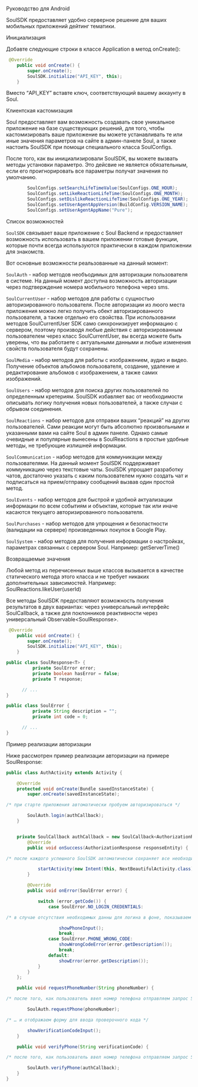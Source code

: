 Руководство для Android

SoulSDK предоставляет удобно серверное решение для ваших мобильных приложений дейтинг тематики.

Инициализация

 Добавте следующие строки в классе Application в метод onCreate():
```java
 @Override
    public void onCreate() {
        super.onCreate();
        SoulSDK.initialize("API_KEY", this);
    }
```
Вместо “API_KEY” вставте ключ, соответствующий вашему аккаунту в Soul.



Клиентская кастомизация

Soul предоставляет вам возможность создавать свое уникальное приложение на базе существующих решений, для того, чтобы кастомизировать ваше приложение вы можете  устанавливать те или иные значения параметров на сайте в админ-панеле Soul, а также настоить SoulSDK при помощи  специального класса SoulConfigs. 

После того, как вы инициализировали SoulSDK, вы можете вызвать методы установки параметро. Это дейсвие не является обязательным, если его проигнорировать все параметры получат значения по умолчанию.

```java
        SoulConfigs.setSearchLifeTimeValue(SoulConfigs.ONE_HOUR);
        SoulConfigs.setLikeReactionLifeTime(SoulConfigs.ONE_MONTH);
        SoulConfigs.setDislikeReactionLifeTime(SoulConfigs.ONE_YEAR);
        SoulConfigs.setUserAgentAppVersion(BuildConfig.VERSION_NAME);
        SoulConfigs.setUserAgentAppName("Pure");
```
Список возможностей

`SoulSDK` связывает ваше приложение с Soul Backend и предоставляет возможность использовать в вашем приложении готовые функции, которые почти всегда используются практически в каждом приложении для знакомств.

Вот основные возможности реальзованные на данный момент:

`SoulAuth` - набор методов необъодимых для авторизации пользователя в системе. На данный момент доступна возможность авторизации через подтверждение номера мобильного телефона через sms.

`SoulCurrentUser` - набор методов для работы с сущностью авторизированного пользователя. После авторизации из люого места приложения можно легко получить обект авторизированного пользователя, а также отдельно его свойства. При использовании методов SoulCurrentUser SDK само синхронизирует информацию с сервером, поэтому производя любые действия с авторизированным пользователем через класс SoulCurrentUser, вы всегда можете быть уверены, что вы работаете с актуальными данными и любые изменения свойств пользователя будут сохранены.

`SoulMedia` - набор методов для работы с изображением, аудио и видео. Получение объектов альбомов пользователя, создание, удаление и редактирование альбомов с изображением, а также самих изображений.

`SoulUsers` - набор методов для поиска других пользователей по определенным кретериям. SoulSDK избавляет вас от необходимости описывать логику получения новых пользователей, а также случаи с обрывом соединения. 

`SoulReactions` - набор методов для отправки ваших “реакций” на других пользователей. Сами реакции могут быть абсолютно произвольными и указанными вами на сайте Soul в админ панеле. Однако самые очевидные и популярные вынесены в SoulReactions в простые удобные методы, не требующие излишней информации.

`SoulCommunication` - набор методов для коммуникации между пользователями. На данный момент SoulSDK поддерживает коммуникацию через текстовые чаты. SoulSDK упрощает разработку чатов, достаточно указать с каким пользователем нужно создать чат и подписаться на прием/отправку сообщений вызвав один простой метод.

`SoulEvents` - набор методов для быстрой и удобной актуализации информации по всем событиям и объектам, которые так или иначе касаются текущего авторизированного пользователя.

`SoulPurchases` - набор методов для упрощения и безопастности (валидации на сервере) произведенных покупок в Google Play.

`SoulSystem` - набор методов для получения информации о настройках, параметрах связанных с сервером Soul. Например: getServerTime()


Возвращаемые значения

Любой метод из перечисенных выше классов вызывается в качестве статического метода этого класса и не требует никаких дополнительных зависимостей. 
Например:  SoulReactions.likeUser(userId) 

Все методы SoulSDK предоставляют возможность получения результатов в двух вариантах: через универсальный интерфейс SoulCallback, а также для поклонников реактивности через универсальный Observable<SoulResponse<UserRESP>>.

```java
 @Override
    public void onCreate() {
        super.onCreate();
        SoulSDK.initialize("API_KEY", this);
    }
```

```java
public class SoulResponse<T> {
          private SoulError error;
          private boolean hasError = false;
          private T response;

      // ...
}
```

```java
public class SoulError {
          private String description = "";
          private int code = 0;

      // ...
}
```

Пример реализации авторизации

Ниже рассмотрен пример реализации авторизации на примере SoulResponse:

```java
public class AuthActivity extends Activity {

    @Override
    protected void onCreate(Bundle savedInstanceState) {
        super.onCreate(savedInstanceState);

/* при старте приложения автоматически пробуем авторизироваться */

        SoulAuth.login(authCallback);
    }


    private SoulCallback authCallback = new SoulCallback<AuthorizationResponse>() {
        @Override
        public void onSuccess(AuthorizationResponse responseEntity) {

/* после каждого успешного SoulSDK автоматически сохраняет все необходимые данные для успешной авторизации в следующий раз, поэтому  никаких параметров в данный метод передавать не требуется  */

            startActivity(new Intent(this, NextBeautifulActivity.class));
        }

        @Override
        public void onError(SoulError error) {

            switch (error.getCode()) {
                case SoulError.NO_LOGIN_CREDENTIALS:

/* в случае отсутствия необходимых данны для логина в фоне, показываем экран с просьбой ввести номер телефона для авторизации  */

                    showPhoneInput();
                    break;
                case SoulError.PHONE_WRONG_CODE:
                    showWrongCodeError(error.getDescription());
                    break;
                default:
                    showError(error.getDescription());
            }
        }
    };

    public void requestPhoneNumber(String phoneNumber) {

/* после того, как пользователь ввел номер телефона отправляем запрос SMS на это номер мобильного телефона ... */

        SoulAuth.requestPhone(phoneNumber);

/* … и отображаем форму для ввода проверочного кода */

        showVerificationCodeInput();
    }

    public void verifyPhone(String verificationCode) {

/* после того, как пользователь ввел номер телефона отправляем запрос SMS на это номер мобильного телефона  */

        SoulAuth.verifyPhone(authCallback);
    }
}
```



